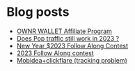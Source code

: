 # Blog posts
<!-- BLOG-POST-LIST:START -->
- [OWNR WALLET Affiliate Program](https://afflift.com/f/threads/ownr-wallet-affiliate-program.9733/)
- [Does Pop traffic still work in 2023 ?](https://afflift.com/f/threads/does-pop-traffic-still-work-in-2023.10257/)
- [New Year $2023 Follow Along Contest](https://afflift.com/f/threads/new-year-2023-follow-along-contest.10177/)
- [2023 Follow Along contest](https://afflift.com/f/threads/2023-follow-along-contest.10259/)
- [Mobidea+clickflare &lpar;tracking problem&rpar;](https://afflift.com/f/threads/mobidea-clickflare-tracking-problem.10252/)
<!-- BLOG-POST-LIST:END -->
